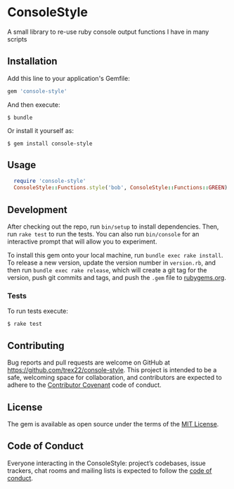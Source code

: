 #  ConsoleStyle
A small library to re-use ruby console output functions I have in many scripts

## Installation

Add this line to your application's Gemfile:

```ruby
gem 'console-style'
```

And then execute:

    $ bundle

Or install it yourself as:

    $ gem install console-style

## Usage
```ruby
  require 'console-style'
  ConsoleStyle::Functions.style('bob', ConsoleStyle::Functions::GREEN)
```

## Development

After checking out the repo, run `bin/setup` to install dependencies. Then, run `rake test` to run the tests. You can also run `bin/console` for an interactive prompt that will allow you to experiment.

To install this gem onto your local machine, run `bundle exec rake install`. To release a new version, update the version number in `version.rb`, and then run `bundle exec rake release`, which will create a git tag for the version, push git commits and tags, and push the `.gem` file to [rubygems.org](https://rubygems.org).

### Tests
To run tests execute:

    $ rake test

## Contributing

Bug reports and pull requests are welcome on GitHub at https://github.com/trex22/console-style. This project is intended to be a safe, welcoming space for collaboration, and contributors are expected to adhere to the [Contributor Covenant](http://contributor-covenant.org) code of conduct.

## License

The gem is available as open source under the terms of the [MIT License](https://opensource.org/licenses/MIT).

## Code of Conduct

Everyone interacting in the ConsoleStyle: project’s codebases, issue trackers, chat rooms and mailing lists is expected to follow the [code of conduct](https://github.com/trex22/console-style/blob/master/CODE_OF_CONDUCT.md).
